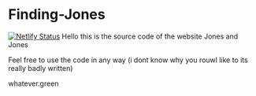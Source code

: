 # Finding-Jones
[![Netlify Status](https://api.netlify.com/api/v1/badges/c511e46c-e2b9-4ea7-9e1c-1b51dbbbb993/deploy-status)](https://app.netlify.com/sites/jonesandjones/deploys)
Hello this is the source code of the website Jones and Jones

Feel free to use the code in any way (i dont know why you rouwl like to its really badly written)


whatever.green
